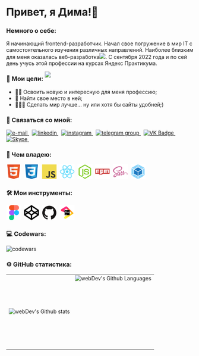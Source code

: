 # Привет, я Дима!👋



### Немного о себе:

Я начинающий frontend-разработчик. Начал свое погружение в мир IT с самостоятельного изучения различных направлений. Наиболее близким для меня оказалась веб-разработка<img src="https://acegif.com/wp-content/uploads/gif-heart-69.gif" width="20px">. С сентября 2022 года и по сей день учусь этой профессии на курсах Яндекс Практикума.






<img align="right" src="https://mobileapp.sankalpcs.com/img/Cover_UIUX_4.gif" width="400px">

### 🎯 Мои цели:

- 👨‍🎓 Освоить новую и интересную для меня профессию;
- 💼 Найти свое место в ней;
- 🦸🏻‍♂️ Сделать мир лучше... ну или хотя бы сайты удобней;)

### 📲 Связаться со мной:

 <div id="contacts">
  <a href="mailto:ds-sev@yandex.ru" target="_blank">
      <img src="https://cdn.icon-icons.com/icons2/1603/PNG/512/mail-box-email-post-delivery-envelope_108534.png" width="40" height="40" alt="e-mail"/>
    </a>&nbsp
    <a href="https://www.linkedin.com/in/litvinenkod/" target="_blank">
      <img src="https://cdn-icons-png.flaticon.com/512/2504/2504799.png" width="40" height="40" alt="linkedin"/>
    </a>&nbsp
    <a href="https://www.instagram.com/dmitry_li/" target="_blank">
      <img src="https://cdn.icon-icons.com/icons2/1753/PNG/512/iconfinder-social-media-applications-3instagram-4102579_113804.png" width="40" height="40"           alt="instagram"/>
    </a>&nbsp
    <a href="https://t.me/Dmitry_Li_Sev" target="_blank">
      <img src="https://cdn-icons-png.flaticon.com/512/2111/2111646.png" width="40" height="40" alt="telegram group"/>
    </a>&nbsp
    <a href="https://vk.com/dm_lit" target="_blank">
      <img src="https://cdn-icons-png.flaticon.com/512/145/145813.png" width="40" height="40" alt="VK Badge"/>
    </a>&nbsp
    <a href="https://join.skype.com/invite/KpvnJzzrnISs" target="_blank">
      <img src="https://www.svgrepo.com/show/475679/skype-color.svg" width="40" height="40" alt="Skype"/>
    </a>&nbsp
</div>

### 🥷 Чем владею:

<div>
  <img src="https://github.com/devicons/devicon/blob/master/icons/html5/html5-original.svg" title="html5" alt="html5" width="40" height="40"/>&nbsp
  <img src="https://github.com/devicons/devicon/blob/master/icons/css3/css3-original.svg" title="css" alt="css" width="40" height="40"/>&nbsp
  <img src="https://github.com/devicons/devicon/blob/master/icons/javascript/javascript-original.svg" title="javascript" alt="javascript" width="40" height="40"/>&nbsp
  <img src="https://github.com/devicons/devicon/blob/master/icons/react/react-original.svg" title="reactjs" alt="reactjs" width="40" height="40"/>&nbsp
  <img src="https://github.com/devicons/devicon/blob/master/icons/nodejs/nodejs-original.svg" title="nodejs" alt="nodejs" width="40" height="40"/>&nbsp
<img src="https://github.com/devicons/devicon/blob/master/icons/npm/npm-original-wordmark.svg" title="npm" alt="npm" width="40" height="40"/>&nbsp
<img src="https://github.com/devicons/devicon/blob/master/icons/sass/sass-original.svg" title="sass" alt="sass" width="40" height="40"/>&nbsp
<img src="https://github.com/devicons/devicon/blob/master/icons/webpack/webpack-original.svg" title="webpack" alt="webpack" width="40" height="40"/>&nbsp
</div>


### 🛠 Мои инструменты: 

<div>
  <img src="https://github.com/devicons/devicon/blob/master/icons/figma/figma-original.svg" title="figma" alt="figma" width="40" height="40"/>&nbsp;
  <img src="https://github.com/devicons/devicon/blob/master/icons/codepen/codepen-plain.svg" title="codepen" alt="codepen" width="40" height="40"/>&nbsp
  <img src="https://github.com/devicons/devicon/blob/master/icons/github/github-original.svg" title="github" alt="github" width="40" height="40"/>&nbsp
  <img src="https://github.com/devicons/devicon/blob/master/icons/jetbrains/jetbrains-original.svg" title="jetbrains" alt="jetbrains" width="40" height="40"/>&nbsp
</div>


### 💻 Codewars:

![codewars](https://www.codewars.com/users/ds-sev/badges/large)

### ⚙️ GitHub статистика:

<table>
  <tr>
    <td>
      <img align="left" src="http://github-readme-streak-stats.herokuapp.com/?user=ds-sev&theme=dark&background=000000" alt="webDev's Github stats" />
    </td>
    <td>
      <img height="195px" align="right" alt="webDev's Github Languages" src="https://github-readme-stats-sigma-five.vercel.app/api/top-langs/?username=ds-sev&layout=compact&theme=vision-friendly-dark" />
    </td>
  </tr>
</table>
